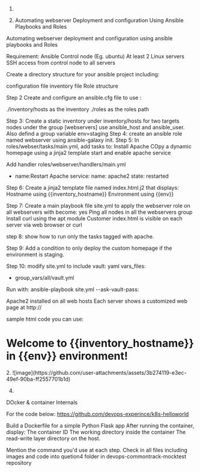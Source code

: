 1. 

1. Automating webserver Deployment and configuration Using Ansible Playbooks and Roles

Automating webserver deployment and configuration using ansible playbooks and Roles

Requirement:
Ansible Control node (Eg. ubuntu)
At least 2 Linux servers 
SSH access from control node to all servers

Create a directory structure for your ansible project including:

configuration file
inventory file
Role structure

Step 2 Create and configure an ansible.cfg file to use :

./inventory/hosts as the inventory
./roles as the roles path

Step 3:
Create a static inventory under inventory/hosts for two targets nodes under the group [webservers] use ansible_host and ansible_user. Also defind a group variable env=staging
Step 4:
create an ansible role named webserver using ansible-galaxy init.
Step 5:
In roles/webser/tasks/main.yml, add tasks to:
Install Apache
COpy a dynamic homepage using a jinja2 template
start and enable apache service

Add handler
roles/webserver/handlers/main.yml
- name:Restart Apache
service:
 name: apache2
 state: restarted

Step 6: Create a jinja2 template file named index.html.j2 that displays:
Hostname using {{inventory_hostname}}
Environment using {{env}}

Step 7:
Create a main playbook file site.yml to apply the webserver role on all webservers with become: yes
Ping all nodes in all the webservers group
Install curl using the apt module
Customer index.html is visible on each server via web browser or curl

step 8:
show how to run only the tasks tagged with apache.

Step 9:
Add a condition to only deploy the custom homepage if the environment is staging.

Step 10:
modify site.yml to include vault:
yaml
vars_files:
 - group_vars/all/vault.yml

Run with:
ansible-playbook site.yml --ask-vault-pass:

Apache2 installed on all web hosts
Each server shows a customized web page at http://<host-ip>

sample html code you can use:
<html>
<body>
 <h1> Welcome to {{inventory_hostname}} in {{env}} environment!</h1>
</body>
</html>
2.
![image](https://github.com/user-attachments/assets/3b274119-e3ec-49ef-90ba-ff2557701b1d)

4.
DOcker & container Internals

For the code below:
https://github.com/devops-experince/k8s-helloworld

Build a Dockerfile for a simple Python Flask app
After running the container, display:
The container ID
The working directory inside the container
The read-write layer directory on the host.

Mention the command you'd use at each step.
Check in all files including images and code into quetion4 folder in devops-commontrack-mocktest repository
